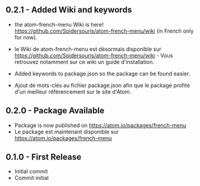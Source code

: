 ## 0.2.1 - Added Wiki and keywords
* the atom-french-menu Wiki is here! https://github.com/Spidersouris/atom-french-menu/wiki (in French only for now).
* le Wiki de atom-french-menu est désormais disponible sur https://github.com/Spidersouris/atom-french-menu/wiki - Vous retrouvez notamment sur ce wiki un guide d'installation.

* Added keywords to package.json so the package can be found easier.
* Ajout de mots-clés au fichier package.json afin que le package profite d'un meilleur référencement sur le site d'Atom.

## 0.2.0 - Package Available
* Package is now published on https://atom.io/packages/french-menu
* Le package est maintenant disponible sur https://atom.io/packages/french-menu

## 0.1.0 - First Release
* Initial commit
* Commit initial
